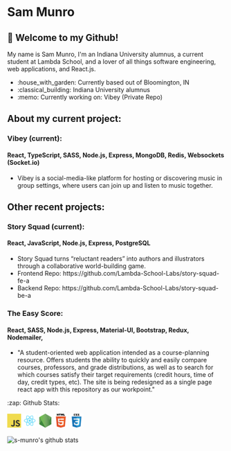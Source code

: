 # Sam Munro
## 👋 Welcome to my Github!
<p>
  My name is Sam Munro, I'm an Indiana University alumnus, a current student at Lambda School, and a lover of all things software engineering, web applications, and React.js.
</p>
<ul>
  <li>:house_with_garden: Currently based out of Bloomington, IN</li>
  <li>:classical_building: Indiana University alumnus</li>
  <li>:memo: Currently working on: Vibey (Private Repo)</li>
</ul>

## About my current project:

### Vibey (current): ###
#### React, TypeScript, SASS, Node.js, Express, MongoDB, Redis, Websockets (Socket.io)
<ul>
  <li>Vibey is a social-media-like platform for hosting or discovering music in group settings, where users can join up and listen to music together.</li>
</ul>

## Other recent projects:

### Story Squad (current): ###
#### React, JavaScript, Node.js, Express, PostgreSQL
<ul>
  <li>Story Squad turns “reluctant readers” into authors and illustrators through a collaborative world-building game.</li>
  <li>Frontend Repo: https://github.com/Lambda-School-Labs/story-squad-fe-a</li>
  <li>Backend Repo: https://github.com/Lambda-School-Labs/story-squad-be-a</li>
</ul>

### The Easy Score: ###
#### React, SASS, Node.js, Express, Material-UI, Bootstrap, Redux, Nodemailer,
<ul>
  <li>"A student-oriented web application intended as a course-planning resource. Offers students the ability to quickly and easily compare courses, professors, and grade distributions, as well as to search for which courses satisfy their target requirements (credit hours, time of day, credit types, etc). The site is being redesigned as a single page react app with this repository as our workpoint."</li>
 </ul>
  
  <summary>:zap: Github Stats:</summary>
  <br />
  <div>
    <img height=32 width=32 alt="javascript icon" src="https://raw.githubusercontent.com/github/explore/80688e429a7d4ef2fca1e82350fe8e3517d3494d/topics/javascript/javascript.png" />
  
<img height=32 width=32 alt="react icon"  src="https://raw.githubusercontent.com/github/explore/80688e429a7d4ef2fca1e82350fe8e3517d3494d/topics/react/react.png" />

<img height=32 width=32 alt="nodejs icon"  src="https://raw.githubusercontent.com/github/explore/80688e429a7d4ef2fca1e82350fe8e3517d3494d/topics/nodejs/nodejs.png" />

<img height=32 width=32 alt="html icon"  src="https://raw.githubusercontent.com/github/explore/80688e429a7d4ef2fca1e82350fe8e3517d3494d/topics/html/html.png" />

<img height=32 width=32 alt="css icon"  src="https://raw.githubusercontent.com/github/explore/80688e429a7d4ef2fca1e82350fe8e3517d3494d/topics/css/css.png" />

</div>
<br />

  <div>
  <img align='left' alt="s-munro's github stats" src="https://github-readme-stats.vercel.app/api?username=s-munro&hide=stars&show_icons=true&theme=react" /> 
  </div>
  <br />

